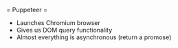 = Puppeteer =
- Launches Chromium browser
- Gives us DOM query functionality
- Almost everything is asynchronous (return a promose)

